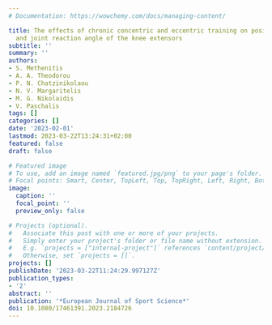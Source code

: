 ```yaml
---
# Documentation: https://wowchemy.com/docs/managing-content/

title: The effects of chronic concentric and eccentric training on position sense
  and joint reaction angle of the knee extensors
subtitle: ''
summary: ''
authors:
- S. Methenitis
- A. A. Theodorou
- P. N. Chatzinikolaou
- N. V. Margaritelis
- M. G. Nikolaidis
- V. Paschalis
tags: []
categories: []
date: '2023-02-01'
lastmod: 2023-03-22T13:24:31+02:00
featured: false
draft: false

# Featured image
# To use, add an image named `featured.jpg/png` to your page's folder.
# Focal points: Smart, Center, TopLeft, Top, TopRight, Left, Right, BottomLeft, Bottom, BottomRight.
image:
  caption: ''
  focal_point: ''
  preview_only: false

# Projects (optional).
#   Associate this post with one or more of your projects.
#   Simply enter your project's folder or file name without extension.
#   E.g. `projects = ["internal-project"]` references `content/project/deep-learning/index.md`.
#   Otherwise, set `projects = []`.
projects: []
publishDate: '2023-03-22T11:24:29.997127Z'
publication_types:
- '2'
abstract: ''
publication: '*European Journal of Sport Science*'
doi: 10.1080/17461391.2023.2184726
---
```


